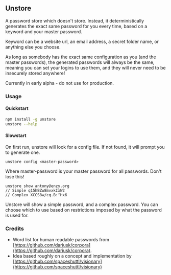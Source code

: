 ## Unstore

A password store which doesn't store. Instead, it deterministically generates the exact same password for you every time, based on a keyword and your master password.

Keyword can be a website url, an email address, a secret folder name, or anything else you choose.

As long as somebody has the exact same configuration as you (and the master passwords), the generated passwords will always be the same, meaning you can set your logins to use them, and they will never need to be insecurely stored anywhere!

Currently in early alpha - do not use for production.

### Usage

#### Quickstart

```bash
npm install -g unstore
unstore --help
```

#### Slowstart

On first run, unstore will look for a config file. If not found, it will prompt you to generate one.

```
unstore config <master-password>
```
Where master-password is your master password for all passwords. Don't lose this!

```
unstore show antony@enzy.org
// Simple q15hBZw8mvxkIxW2
// Complex XCCS8w/cq.B:^Hx6
```

Unstore will show a simple password, and a complex password. You can choose which to use based on restrictions imposed by what the password is used for.

### Credits

* Word list for human readable passwords from [https://github.com/dariusk/corpora](https://github.com/dariusk/corpora).
* Idea based roughly on a concept and implementation by [https://github.com/spaceshuttl/visionary](https://github.com/spaceshuttl/visionary)